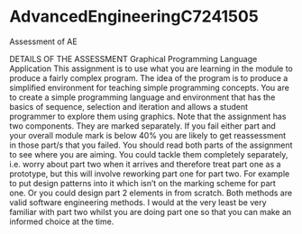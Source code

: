 # AdvancedEngineeringC7241505
Assessment of AE

DETAILS OF THE ASSESSMENT 
Graphical Programming Language Application
This assignment is to use what you are learning in the module to produce a fairly complex 
program. The idea of the program is to produce a simplified environment for teaching simple 
programming concepts. You are to create a simple programming language and environment 
that has the basics of sequence, selection and iteration and allows a student programmer to 
explore them using graphics. 
Note that the assignment has two components. They are marked separately. If you fail 
either part and your overall module mark is below 40% you are likely to get reassessment in 
those part/s that you failed. You should read both parts of the assignment to see where you 
are aiming. You could tackle them completely separately, i.e. worry about part two when it 
arrives and therefore treat part one as a prototype, but this will involve reworking part one 
for part two. For example to put design patterns into it which isn’t on the marking scheme 
for part one. Or you could design part 2 elements in from scratch. Both methods are valid 
software engineering methods. I would at the very least be very familiar with part two 
whilst you are doing part one so that you can make an informed choice at the time. 

